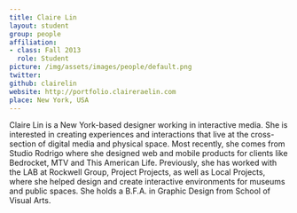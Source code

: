 ```yaml
---
title: Claire Lin
layout: student
group: people
affiliation:
- class: Fall 2013
  role: Student
picture: /img/assets/images/people/default.png
twitter:
github: clairelin
website: http://portfolio.claireraelin.com
place: New York, USA
---
```

Claire Lin is a New York-based designer working in interactive media. She is interested in creating experiences and interactions that live at the cross-section of digital media and physical space. Most recently, she comes from Studio Rodrigo where she designed web and mobile products for clients like Bedrocket, MTV and This American Life. Previously, she has worked with the LAB at Rockwell Group, Project Projects, as well as Local Projects, where she helped design and create interactive environments for museums and public spaces. She holds a B.F.A. in Graphic Design from School of Visual Arts.
